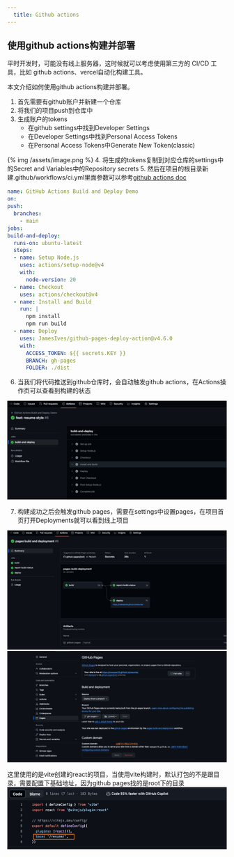 ```yaml
---
  title: Github actions
---
```

## 使用github actions构建并部署

  平时开发时，可能没有线上服务器，这时候就可以考虑使用第三方的 CI/CD 工具，比如 github actions、vercel自动化构建工具。

  本文介绍如何使用github actions构建并部署。
  1.  首先需要有github账户并新建一个仓库
  2.  将我们的项目push到仓库中
  3.  生成账户的tokens
      + 在github settings中找到Developer Settings
      + 在Developer Settings中找到Personal Access Tokens
      + 在Personal Access Tokens中Generate New Token(classic)

  {% img /assets/image.png %}
  4.  将生成的tokens复制到对应仓库的settings中的Secret and Variables中的Repository secrets
  5.  然后在项目的根目录新建.github/workflows/ci.yml里面参数可以参考[github actions doc](https://docs.github.com/en/actions/learn-github-actions/understanding-github-actions)
  ```yaml
name: GitHub Actions Build and Deploy Demo
on:
  push:
    branches:
      - main
jobs:
  build-and-deploy:
    runs-on: ubuntu-latest
    steps:
    - name: Setup Node.js
      uses: actions/setup-node@v4
      with:
        node-version: 20
    - name: Checkout
      uses: actions/checkout@v4
    - name: Install and Build
      run: |
        npm install
        npm run build
    - name: Deploy
      uses: JamesIves/github-pages-deploy-action@v4.6.0
      with:
        ACCESS_TOKEN: ${{ secrets.KEY }}
        BRANCH: gh-pages
        FOLDER: ./dist
  ```
  6.  当我们将代码推送到github仓库时，会自动触发github actions，在Actions操作页可以查看到构建的状态
   
  ![alt text](./image-1.png)

  7.  构建成功之后会触发github pages，需要在settings中设置pages，在项目首页打开Deployments就可以看到线上项目
   
  ![alt text](./image-2.png)
  ![alt text](./image-3.png)

  这里使用的是vite创建的react的项目，当使用vite构建时，默认打包的不是跟目录，需要配置下基础地址，因为github pages找的是root下的目录
  ![alt text](./image-4.png)

  
